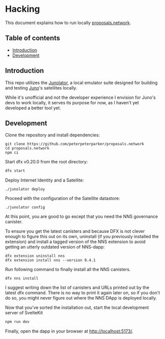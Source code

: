 # Hacking

This document explains how to run locally [proposals.network](https://proposals.network).

## Table of contents

- [Introduction](#introduction)
- [Development](#development)

## Introduction

This repo utilizes the [Junolator](https://github.com/junobuild/emulator), a local emulator suite designed for building and testing [Juno](https://juno.build)'s satellites locally.

While it's unofficial and not the developer experience I envision for Juno's devs to work locally, it serves its purpose for now, as I haven't yet developed a better tool yet.

## Development

Clone the repository and install dependencies:

```
git clone https://github.com/peterpeterparker/proposals.network
cd proposals.network
npm ci
```

Start dfx v0.20.0 from the root directory:

```bash
dfx start
```

Deploy Internet Identity and a Satellite:

```
./junolator deploy
```

Proceed with the configuration of the Satellite datastore:

```
./junolator config
```

At this point, you are good to go except that you need the NNS governance canister.

To ensure you get the latest canisters and because DFX is not clever enough to figure this out on its own, uninstall (if you previously installed the extension) and install a tagged version of the NNS extension to avoid getting an utterly outdated version of NNS-dapp:

```
dfx extension uninstall nns
dfx extension install nns --version 0.4.1
```

Run following command to finally install all the NNS canisters.

```
dfx nns install
```

I suggest writing down the list of canisters and URLs printed out by the latest dfx command.
There is no way to print it again later on, so if you don't do so, you might never figure out where the NNS DApp is deployed locally.

Now that you've sorted the installation out, start the local development server of SvelteKit

```bash
npm run dev
```

Finally, open the dapp in your browser at [http://localhost:5173/](http://localhost:5173/).
